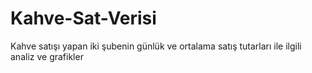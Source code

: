 # Kahve-Sat-Verisi
Kahve satışı yapan iki şubenin günlük ve ortalama satış tutarları ile ilgili analiz ve grafikler
